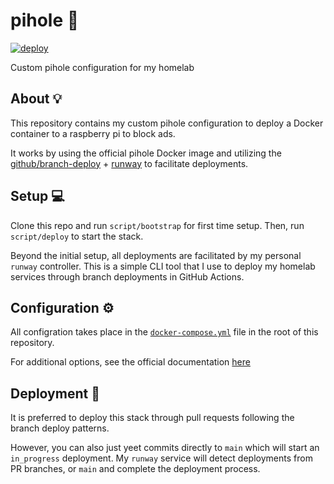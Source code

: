 # pihole 🥧

[![deploy](https://github.com/GrantBirki/pihole/actions/workflows/deploy.yml/badge.svg)](https://github.com/GrantBirki/pihole/actions/workflows/deploy.yml)

Custom pihole configuration for my homelab

## About 💡

This repository contains my custom pihole configuration to deploy a Docker container to a raspberry pi to block ads.

It works by using the official pihole Docker image and utilizing the [github/branch-deploy](https://github.com/github/branch-deploy) + [runway](https://github.com/runwaylab/runway) to facilitate deployments.

## Setup 💻

Clone this repo and run `script/bootstrap` for first time setup. Then, run `script/deploy` to start the stack.

Beyond the initial setup, all deployments are facilitated by my personal `runway` controller. This is a simple CLI tool that I use to deploy my homelab services through branch deployments in GitHub Actions.

## Configuration ⚙️

All configration takes place in the [`docker-compose.yml`](docker-compose.yml) file in the root of this repository.

For additional options, see the official documentation [here](https://github.com/pi-hole/docker-pi-hole)

## Deployment 🚀

It is preferred to deploy this stack through pull requests following the branch deploy patterns.

However, you can also just yeet commits directly to `main` which will start an `in_progress` deployment. My `runway` service will detect deployments from PR branches, or `main` and complete the deployment process.
